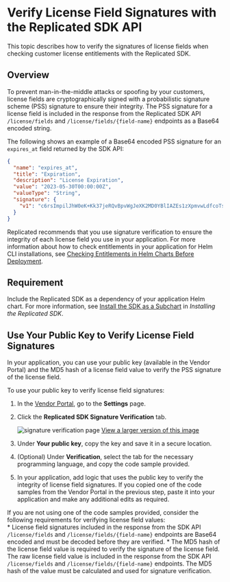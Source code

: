 # Verify License Field Signatures with the Replicated SDK API

This topic describes how to verify the signatures of license fields when checking customer license entitlements with the Replicated SDK.

## Overview

To prevent man-in-the-middle attacks or spoofing by your customers, license fields are cryptographically signed with a probabilistic signature scheme (PSS) signature to ensure their integrity. The PSS signature for a license field is included in the response from the Replicated SDK API `/license/fields` and `/license/fields/{field-name}` endpoints as a Base64 encoded string.

The following shows an example of a Base64 encoded PSS signature for an `expires_at` field returned by the SDK API:

```json
{
  "name": "expires_at",
  "title": "Expiration",
  "description": "License Expiration",
  "value": "2023-05-30T00:00:00Z",
  "valueType": "String",
  "signature": {
    "v1": "c6rsImpilJhW0eK+Kk37jeRQvBpvWgJeXK2MD0YBlIAZEs1zXpmvwLdfcoTsZMOj0lZbxkPN5dPhEPIVcQgrzfzwU5HIwQbwc2jwDrLBQS4hGOKdxOWXnBUNbztsHXMqlAYQsmAhspRLDhBiEoYpFV/8oaaAuNBrmRu/IVAW6ahB4KtP/ytruVdBup3gn1U/uPAl5lhzuBifaW+NDFfJxAX..."
  }
}
```

Replicated recommends that you use signature verification to ensure the integrity of each license field you use in your application. For more information about how to check entitlements in your application for Helm CLI installations, see [Checking Entitlements in Helm Charts Before Deployment](licenses-reference-helm).

## Requirement

Include the Replicated SDK as a dependency of your application Helm chart. For more information, see [Install the SDK as a Subchart](replicated-sdk-installing#install-the-sdk-as-a-subchart) in _Installing the Replicated SDK_.

## Use Your Public Key to Verify License Field Signatures

In your application, you can use your public key (available in the Vendor Portal) and the MD5 hash of a license field value to verify the PSS signature of the license field.

To use your public key to verify license field signatures:

1. In the [Vendor Portal](https://vendor.replicated.com), go to the **Settings** page.

1. Click the **Replicated SDK Signature Verification** tab.

   ![signature verification page](/images/signature-verification.png)
   [View a larger version of this image](/images/signature-verification.png)

1. Under **Your public key**, copy the key and save it in a secure location.

1. (Optional) Under **Verification**, select the tab for the necessary programming language, and copy the code sample provided.

1. In your application, add logic that uses the public key to verify the integrity of license field signatures. If you copied one of the code samples from the Vendor Portal in the previous step, paste it into your application and make any additional edits as required. 

  If you are not using one of the code samples provided, consider the following requirements for verifying license field values:  
    * License field signatures included in the response from the SDK API `/license/fields` and `/license/fields/{field-name}` endpoints are Base64 encoded and must be decoded before they are verified.
    * The MD5 hash of the license field value is required to verify the signature of the license field. The raw license field value is included in the response from the SDK API `/license/fields` and `/license/fields/{field-name}` endpoints. The MD5 hash of the value must be calculated and used for signature verification.
